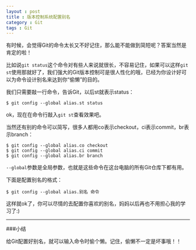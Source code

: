 ```yaml
---
layout : post
title : 版本控制系统配置别名
category : Git
tags : Git
---
```

有时候，会觉得Git的命令太长又不好记住，那么能不能做到简短呢？答案当然是肯定的啦！

比如说`git status`这个命令对有些人来说就很长，不容易记住，如果可以这样`git st`使用那就好了，我们强大的Git版本控制可是很人性化的哦，已经为你设计好可以为命令设计别名来达到你“偷懒”的目的。

我们只需要敲一行命令，告诉Git，以后st就表示status：

	$ git config --global alias.st status

ok，现在在命令行敲入`git st`查看效果吧。

<!--more-->

当然还有别的命令可以简写，很多人都用co表示checkout，ci表示commit，br表示branch：

	$ git config --global alias.co checkout
	$ git config --global alias.ci commit
	$ git config --global alias.br branch

`--global`参数是全局参数，也就是这些命令在这台电脑的所有Git仓库下都有用。

下面是配置别名的格式：

	$ git config --global alias.别名 命令

这样就ok了，你可以尽情的去配置你喜欢的别名，妈妈以后再也不用担心我的学习了:)

---

###小结

给Git配置好别名，就可以输入命令时偷个懒。记住，偷懒不一定是坏事哦！！